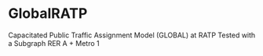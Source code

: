 # GlobalRATP
Capacitated Public Traffic Assignment Model (GLOBAL) at RATP
Tested with a Subgraph RER A + Metro 1
